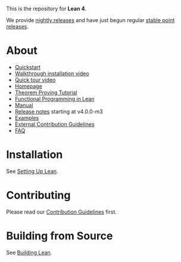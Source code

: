 This is the repository for **Lean 4**.

We provide [nightly releases](https://github.com/leanprover/lean4-nightly/releases)
and have just begun regular [stable point releases](https://github.com/leanprover/lean4/releases).

# About

- [Quickstart](https://github.com/leanprover/lean4/blob/master/doc/quickstart.md)
- [Walkthrough installation video](https://www.youtube.com/watch?v=yZo6k48L0VY)
- [Quick tour video](https://youtu.be/zyXtbb_eYbY)
- [Homepage](https://lean-lang.org)
- [Theorem Proving Tutorial](https://lean-lang.org/theorem_proving_in_lean4/)
- [Functional Programming in Lean](https://lean-lang.org/functional_programming_in_lean/)
- [Manual](https://lean-lang.org/lean4/doc/)
- [Release notes](RELEASES.md) starting at v4.0.0-m3
- [Examples](https://lean-lang.org/lean4/doc/examples.html)
- [External Contribution Guidelines](https://github.com/leanprover/lean4/blob/master/doc/contributions.md)
- [FAQ](https://lean-lang.org/lean4/doc/faq.html)

# Installation

See [Setting Up Lean](https://lean-lang.org/lean4/doc/setup.html).

# Contributing

Please read our [Contribution Guidelines](CONTRIBUTING.md) first.

# Building from Source

See [Building Lean](https://lean-lang.org/lean4/doc/make/index.html).
